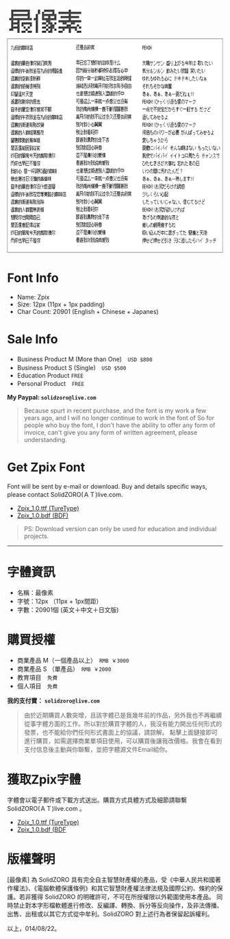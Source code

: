 <p>
<img src="./assets/img/logo_zpix_pix@2x.gif" width="180" height="74" >
<br>
<img src="./assets/img/Zpix_1.0_review@2x.gif" width="700" height="500" >
</p>



Font Info
========

* Name: Zpix
* Size: 12px (11px + 1px padding)
* Char Count: 20901 (English + Chinese + Japanes)


Sale Info
========

* Business Product M (More than One)　`USD $800`
* Business Product S (Single)　`USD $500`
* Education Product `FREE`
* Personal Product　`FREE`

**My Paypal: `solidzoro@live.com`**

> Because spurt in recent purchase, and the font is my work a few years ago, and I will no longer continue to work in the font of So for people who buy the font, I don't have the ability to offer any form of invoice, can't give you any form of written agreement, please understanding.



Get Zpix Font
========

Font will be sent by e-mail or download. Buy and details specific ways, please contact SolidZORO(ＡＴ)live.com.


* [Zpix_1.0.ttf (TureType)](./dist/Zpix_1.0.ttf)
* [Zpix_1.0.bdf (BDF)](./src/Zpix_1.0.bdf)

> PS: Download version can only be used for education and individual projects.







----------------------------------------------------------




字體資訊
========

* 名稱：最像素
* 字號：12px （11px + 1px間距）
* 字數：20901個 (英文＋中文＋日文版)



購買授權
========

* 商業產品 M（一個產品以上）　`RMB ￥3000`
* 商業產品 S （單產品）　`RMB ￥2000`
* 教育項目　`免費`
* 個人項目　`免費`

**我的支付寶： `solidzoro@live.com`**

> 由於近期購買人數突增，且該字體已是我幾年前的作品，另外我也不再繼續從事字體方面的工作。所以對於購買字體的人，我沒有能力開出任何形式的發票，也不能給你們任何形式書面上的協議，請諒解。
點擊上面鏈接即可進行購買，如需選擇商業單項目使用，可以購買後讓我改價格。我會在看到支付信息後主動與你聯繫，並把字體源文件Email給你。



獲取Zpix字體
========

字體會以電子郵件或下載方式送出。購買方式具體方式及細節請聯繫 SolidZORO(ＡＴ)live.com 。

* [Zpix_1.0.ttf (TureType)](./dist/Zpix_1.0.ttf)
* [Zpix_1.0.bdf (BDF](./src/Zpix_1.0.bdf)



版權聲明
========

[最像素] 為 SolidZORO 具有完全自主智慧財產權的產品，受《中華人民共和國著作權法》、《電腦軟體保護條例》和其它智慧財產權法律法規及國際公約、條約的保護。若非獲得
SolidZORO 的明確許可，不可在所授權限以外範圍使用本產品。 同時禁止對本字形檔軟體進行修改、反編譯、轉換、拆分等反向操作，及非法傳播、出售、出租或以其它方式從中牟利。SolidZORO
對上述行為者保留起訴權利。

以上，014/08/22。








